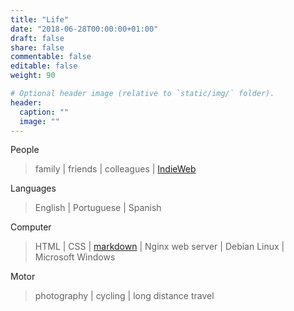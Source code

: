 ```yaml
---
title: "Life"
date: "2018-06-28T00:00:00+01:00"
draft: false
share: false
commentable: false
editable: false
weight: 90

# Optional header image (relative to `static/img/` folder).
header:
  caption: ""
  image: ""
---
```


People
> family | friends | colleagues | [IndieWeb](https://indieweb.org)

Languages
> English | Portuguese | Spanish

Computer
> HTML | CSS | [markdown](https://www.markdownguide.org/basic-syntax) | Nginx web server | Debian Linux | Microsoft Windows

Motor
> photography | cycling | long distance travel

<!--
Websites
-->

